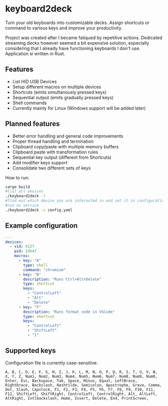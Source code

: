 # keyboard2deck
Turn your old keyboards into customizable decks. Assign shortcuts or command to various keys and improve your productivity.

Project was created after I became fatiqued by repetitive actions. Dedicated streaming decks however seemed a bit expensive solution, especially considering that I already have functioning keyboards I don't use. Application si written in Rust.

## Features
- List HID USB Devices
- Setup different macros on multiple devices
- Shortcuts (emits simultanously pressed keys)
- Sequential output (emits gradually pressed keys)
- Shell commands
- Currently mainly for Linux (Windows support will be added later)

## Planned features
- Better error handling and general code improvements
- Proper thread handling and termination
- Clipboard copy/paste with multiple memory buffers
- Clipboard paste with transformation rules
- Sequential key output (different from Shortcuts)
- Add modifier keys support
- Consolidate two different sets of keys

How to run:
```bash
cargo build
#list all devices
./keyboard2deck -l 
#find out which device you are interested in and set it in configuration file
#run as service
./keyboard2deck -c config.yaml
```

## Example configuration
```yaml
---
devices:
  - vid: 6127
    pid: 24647
    macros:
      - key: "A"
        type: shell
        command: "chromium"
      - key: "B"
        description: "Runs Ctrl+Alt+Delete"
        type: shortcut
        keys:
          - "ControlLeft"
          - "Alt"
          - "Delete"
      - key: "F"
        description: "Runs format code in VSCode"
        type: shortcut
        keys:
          - "ControlLeft"
          - "ShiftLeft"
          - "I"
```

## Supported keys

Configuration file is currently case-sensitive.

```
A, B, C, D, E, F, G, H, I, J, K, L, M, N, O, P, Q, R, S, T, U, V, W, X, Y, Z, Num1, Num2, Num3, Num4, Num5, Num6, Num7, Num8, Num9, Num0, Enter, Esc, Backspace, Tab, Space, Minus, Equal, LeftBrace, Rightbrace, Backslash, Hashtilde, Semicolon, Apostrophe, Grave, Comma, Dot, Slash, Capslock, F1, F2, F3, F4, F5, F6, F7, F8, F9, F10, F11, F12, ShiftLeft, ShiftRight, ControlLeft, ControlRight, Alt, AltLeft, AltRight, Intlbackslash, Home, Insert, Delete, End, PrintScreen,      
```